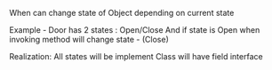 When can change state of Object depending on current state

Example - Door has 2 states : Open/Close
And if  state is Open when invoking method will change state - (Close)

Realization:
 All states will be implement 
 Class will have field interface